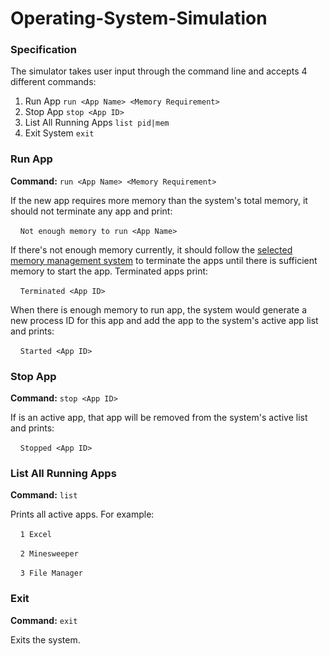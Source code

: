 # Operating-System-Simulation

### Specification
The simulator takes user input through the command line and accepts 4 different commands:
1. Run App `run <App Name> <Memory Requirement>`
2. Stop App `stop <App ID>`
3. List All Running Apps `list pid|mem`
4. Exit System `exit`

### Run App
**Command:** `run <App Name> <Memory Requirement>`

If the new app requires more memory than the system's total memory, it should not terminate any app and print:

&nbsp;&nbsp;&nbsp;&nbsp;`Not enough memory to run <App Name>`

If there's not enough memory currently, it should follow the [selected memory management system](#memory-management-systems) to terminate the apps until there is sufficient memory to start the app. Terminated apps print:

&nbsp;&nbsp;&nbsp;&nbsp;`Terminated <App ID>`

When there is enough memory to run app, the system would generate a new process ID for this app and add the app to the system's active app list and prints:

&nbsp;&nbsp;&nbsp;&nbsp;`Started <App ID>`

### Stop App
**Command:** `stop <App ID>`

If <App ID> is an active app, that app will be removed from the system's active list and prints:

&nbsp;&nbsp;&nbsp;&nbsp;`Stopped <App ID>`

### List All Running Apps
**Command:** `list`

Prints all active apps. For example:

&nbsp;&nbsp;&nbsp;&nbsp;`1 Excel`

&nbsp;&nbsp;&nbsp;&nbsp;`2 Minesweeper`

&nbsp;&nbsp;&nbsp;&nbsp;`3 File Manager`

### Exit
**Command:** `exit`

Exits the system.
